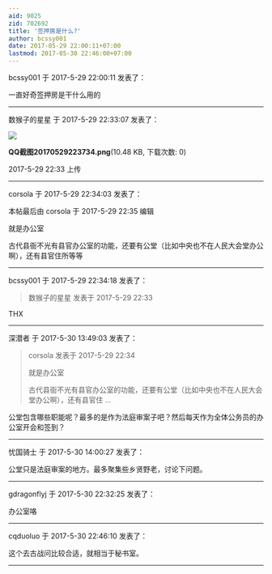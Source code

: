 ```yaml
---
aid: 9025
zid: 702692
title: '签押房是什么?'
author: bcssy001
date: 2017-05-29 22:00:11+07:00
lastmod: 2017-05-30 22:46:00+07:00
---
```


bcssy001 于 2017-5-29 22:00:11 发表了：

一直好奇签押房是干什么用的

---------

数猴子的星星 于 2017-5-29 22:33:07 发表了：

![](https://cdn.jsdelivr.net/gh/lzjluzijie/beichao@main/img/223343bg9j5fz5gw9fvxd7.png)



**QQ截图20170529223734.png**(10.48 KB, 下载次数: 0)



2017-5-29 22:33 上传

---------

corsola 于 2017-5-29 22:34:03 发表了：

本帖最后由 corsola 于 2017-5-29 22:35 编辑 

就是办公室

古代县衙不光有县官办公室的功能，还要有公堂（比如中央也不在人民大会堂办公啊），还有县官住所等等

---------

bcssy001 于 2017-5-29 22:34:18 发表了：

> 数猴子的星星 发表于 2017-5-29 22:33



THX

---------

深潜者 于 2017-5-30 13:49:03 发表了：

> corsola 发表于 2017-5-29 22:34
> 
> 就是办公室
> 
> 古代县衙不光有县官办公室的功能，还要有公堂（比如中央也不在人民大会堂办公啊），还有县官住 ...



公堂包含哪些职能呢？最多的是作为法庭审案子吧？然后每天作为全体公务员的办公室开会和签到？

---------

忧国骑士 于 2017-5-30 14:00:27 发表了：

公堂只是法庭审案的地方。最多聚集些乡贤野老，讨论下问题。

---------

gdragonflyj 于 2017-5-30 22:32:25 发表了：

办公室咯

---------

cqduoluo 于 2017-5-30 22:46:10 发表了：

这个去古战问比较合适，就相当于秘书室。

---------

